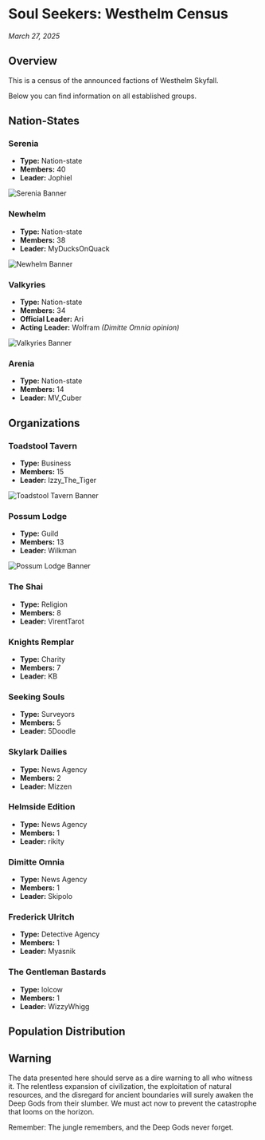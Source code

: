 # Soul Seekers: Westhelm Census

*March 27, 2025*

## Overview

This is a census of the announced factions of Westhelm Skyfall.

Below you can find information on all established groups.

## Nation-States

<div class="faction-entry">
<div class="faction-info">

### Serenia
- **Type:** Nation-state
- **Members:** 40
- **Leader:** Jophiel

</div>
<img src="assets/banners/serenia.png" alt="Serenia Banner" class="faction-banner">
</div>

<div class="faction-entry">
<div class="faction-info">

### Newhelm
- **Type:** Nation-state
- **Members:** 38
- **Leader:** MyDucksOnQuack

</div>
<img src="assets/banners/newhelm.png" alt="Newhelm Banner" class="faction-banner">
</div>

<div class="faction-entry">
<div class="faction-info">

### Valkyries
- **Type:** Nation-state
- **Members:** 34
- **Official Leader:** Ari
- **Acting Leader:** Wolfram *(Dimitte Omnia opinion)*

</div>
<img src="assets/banners/valkyries.png" alt="Valkyries Banner" class="faction-banner">
</div>

### Arenia
- **Type:** Nation-state
- **Members:** 14
- **Leader:** MV_Cuber

## Organizations

<div class="faction-entry">
<div class="faction-info">

### Toadstool Tavern
- **Type:** Business
- **Members:** 15
- **Leader:** Izzy_The_Tiger

</div>
<img src="assets/banners/toadstool_tavern.png" alt="Toadstool Tavern Banner" class="faction-banner">
</div>

<div class="faction-entry">
<div class="faction-info">

### Possum Lodge
- **Type:** Guild
- **Members:** 13
- **Leader:** Wilkman

</div>
<img src="assets/banners/possum_lodge.png" alt="Possum Lodge Banner" class="faction-banner">
</div>

### The Shai
- **Type:** Religion
- **Members:** 8
- **Leader:** VirentTarot

### Knights Remplar
- **Type:** Charity
- **Members:** 7
- **Leader:** KB

### Seeking Souls
- **Type:** Surveyors
- **Members:** 5
- **Leader:** 5Doodle

### Skylark Dailies
- **Type:** News Agency
- **Members:** 2
- **Leader:** Mizzen

### Helmside Edition
- **Type:** News Agency
- **Members:** 1
- **Leader:** rikity

### Dimitte Omnia
- **Type:** News Agency
- **Members:** 1
- **Leader:** Skipolo

### Frederick Ulritch
- **Type:** Detective Agency
- **Members:** 1
- **Leader:** Myasnik

### The Gentleman Bastards
- **Type:** lolcow
- **Members:** 1
- **Leader:** WizzyWhigg

## Population Distribution

<div class="plotly-graph" data-plotly='{
    "data": [
        {
            "values": [40, 38, 34, 14, 15, 13, 8, 7, 5, 2, 1, 1, 1, 1],
            "labels": ["Serenia", "Newhelm", "Valkyries", "Arenia", "Toadstool Tavern", "Possum Lodge", "The Shai", "Knights Remplar", "Seeking Souls", "Skylark Dailies", "Helmside Edition", "Dimitte Omnia", "Frederick Ulritch", "The Gentleman Bastards"],
            "type": "pie",
            "name": "Member Distribution",
            "marker": {
                "colors": ["#8b4513", "#a0522d", "#cd853f", "#deb887", "#d2691e", "#b8860b", "#bc8f8f", "#d2b48c", "#f4a460", "#daa520", "#cd853f", "#d2691e", "#8b4513", "#a0522d"]
            }
        }
    ],
    "layout": {
        "title": "Population Distribution by Faction",
        "showlegend": true,
        "paper_bgcolor": "rgba(0,0,0,0)",
        "plot_bgcolor": "rgba(0,0,0,0)",
        "font": {
            "family": "Crimson Text, serif"
        }
    }
}'></div>

## Warning

The data presented here should serve as a dire warning to all who witness it. The relentless expansion of civilization, the exploitation of natural resources, and the disregard for ancient boundaries will surely awaken the Deep Gods from their slumber. We must act now to prevent the catastrophe that looms on the horizon.

Remember: The jungle remembers, and the Deep Gods never forget. 